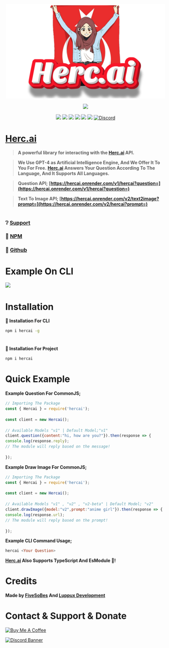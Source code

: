 <p align="center"> <a href="#"> <img width=500 src="https://raw.githubusercontent.com/Bes-js/herc.ai/main/hercai-logo.png"></a></p> 
<p align="center"><a href="https://nodei.co/npm/hercai/"><img src="https://nodei.co/npm/hercai.png"></a></p>
<p align="center"><img src="https://img.shields.io/npm/v/hercai?style=for-the-badge"> <img src="https://img.shields.io/github/repo-size/Bes-js/herc.ai?style=for-the-badge"> <img src="https://img.shields.io/npm/l/hercai?style=for-the-badge"> <img src="https://img.shields.io/npm/dt/hercai?style=for-the-badge"> <img src="https://img.shields.io/github/contributors/Bes-js/herc.ai?style=for-the-badge"> <img src="https://img.shields.io/github/package-json/dependency-version/Bes-js/herc.ai/axios?style=for-the-badge"> <a href="https://discord.gg/luppux" target="_blank"> <img alt="Discord" src="https://img.shields.io/badge/Support-Click%20here-7289d9?style=for-the-badge&logo=discord"> </a></p>

# [Herc.ai](https://discord.gg/luppux)

> **A powerful library for interacting with the [Herc.ai](https://discord.gg/luppux) API.**

> **We Use GPT-4 as Artificial Intelligence Engine, And We Offer It To You For Free.**
> **[Herc.ai](https://discord.gg/luppux) Answers Your Question According To The Language, And It Supports All Languages.**

> **Question API; [https://hercai.onrender.com/v1/hercai?question=](https://hercai.onrender.com/v1/hercai?question=)**

> **Text To Image API; [https://hercai.onrender.com/v2/text2image?prompt=](https://hercai.onrender.com/v2/hercai?prompt=)**

#
### ❔ [Support](https://discord.gg/luppux)
### 📂 [NPM](https://npmjs.com/hercai)
### 📝 [Github](https://github.com/Bes-js/herc.ai)

#

# Example On CLI

<a href="https://discord.gg/luppux"><image width=550 src="https://raw.githubusercontent.com/Bes-js/herc.ai/main/hercai-cli-beta.gif"></a>

#
# Installation
**🔲 Installation For CLI**
```bash
npm i hercai -g
```
#
**📂 Installation For Project**
```bash
npm i hercai 
```
#
# Quick Example
 
**Example Question For CommonJS;**
```js
// Importing The Package
const { Hercai } = require('hercai');

const client = new Hercai();

// Available Models "v1" | Default Model;"v1"
client.question({content:"hi, how are you?"}).then(response => {
console.log(response.reply);
// The module will reply based on the message!

});
```

**Example Draw Image For CommonJS;**
```js
// Importing The Package
const { Hercai } = require('hercai');

const client = new Hercai();

// Available Models "v1" , "v2" , "v2-beta" | Default Model; "v2"
client.drawImage({model:"v2",prompt:"anime girl"}).then(response => {
console.log(response.url);
// The module will reply based on the prompt!

});
```
**Example CLI Command Usage;**
```hs
hercai <Your Question>
```
**[Herc.ai](https://discord.gg/luppux) Also Supports TypeScript And EsModule 🥳!**

#
# Credits
 
**Made by [FiveSoBes](https://github.com/Bes-js) And [Luppux Development](https://github.com/Luppux)**


# Contact & Support & Donate
<a href="https://www.buymeacoffee.com/beykant" target="_blank"><img src="https://cdn.buymeacoffee.com/buttons/v2/default-yellow.png" width="120px" height="30px" alt="Buy Me A Coffee"></a>

[![Discord Banner](https://api.weblutions.com/discord/invite/luppux/)](https://discord.gg/luppux)
